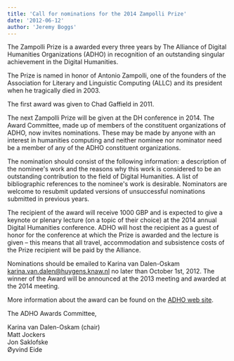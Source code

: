 ```yaml
---
title: 'Call for nominations for the 2014 Zampolli Prize'
date: '2012-06-12'
author: 'Jeremy Boggs'
---
```

The Zampolli Prize is a awarded every three years by The Alliance of Digital Humanities Organizations (ADHO) in recognition of an outstanding singular achievement in the Digital Humanities.

The Prize is named in honor of Antonio Zampolli, one of the founders of the Association for Literary and Linguistic Computing (ALLC) and its president when he tragically died in 2003.

The first award was given to Chad Gaffield in 2011.

The next Zampolli Prize will be given at the DH conference in 2014. The Award Committee, made up of members of the constituent organizations of ADHO, now invites nominations. These may be made by anyone with an interest in humanities computing and neither nominee nor nominator need be a member of any of the ADHO constituent organizations.

The nomination should consist of the following information: a description of the nominee's work and the reasons why this work is considered to be an outstanding contribution to the field of Digital Humanities. A list of bibliographic references to the nominee's work is desirable. Nominators are welcome to resubmit updated versions of unsuccessful nominations submitted in previous years.

The recipient of the award will receive 1000 GBP and is expected to give a keynote or plenary lecture (on a topic of their choice) at the 2014 annual Digital Humanities conference. ADHO will host the recipient as a guest of honor for the conference at which the Prize is awarded and the lecture is given – this means that all travel, accommodation and subsistence costs of the Prize recipient will be paid by the Alliance.

Nominations should be emailed to Karina van Dalen-Oskam [karina.van.dalen@huygens.knaw.nl](mailto:karina.van.dalen@huygens.knaw.nl) no later than October 1st, 2012. The winner of the Award will be announced at the 2013 meeting and awarded at the 2014 meeting.

More information about the award can be found on the [ADHO web site](http://www.digitalhumanities.org/awards/ZampolliPrize).

The ADHO Awards Committee,

Karina van Dalen-Oskam (chair)  
Matt Jockers  
Jon Saklofske  
Øyvind Eide